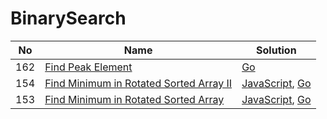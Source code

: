 # BinarySearch
| No | Name | Solution |
| -- | -- | -- |
162 | [Find Peak Element](https://leetcode.cn/problems/Find-Peak-Element) | [Go](../.././src/solutions/algrithoms/Find%20Peak%20Element/binary-search.go)
154 | [Find Minimum in Rotated Sorted Array II](https://leetcode.cn/problems/Find-Minimum-in-Rotated-Sorted-Array-II) | [JavaScript](../.././src/solutions/algrithoms/Find%20Minimum%20in%20Rotated%20Sorted%20Array%20II/binary-search.js), [Go](../.././src/solutions/algrithoms/Find%20Minimum%20in%20Rotated%20Sorted%20Array%20II/binary-search.go)
153 | [Find Minimum in Rotated Sorted Array](https://leetcode.cn/problems/Find-Minimum-in-Rotated-Sorted-Array) | [JavaScript](../.././src/solutions/algrithoms/Find%20Minimum%20in%20Rotated%20Sorted%20Array/binary-search.js), [Go](../.././src/solutions/algrithoms/Find%20Minimum%20in%20Rotated%20Sorted%20Array/binary-search.go)

